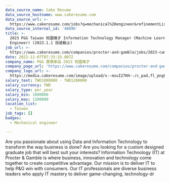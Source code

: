 ```yaml
---
data_source_name: Cake Resume
data_source_hostname: www.cakeresume.com
data_source_url: >-
  https://www.cakeresume.com/jobs?q=mechanical%20engineer&refinementList%5Blang_name%5D%5B0%5D=English&refinementList%5Bsalary_type%5D=per_year&range%5Bsalary_range%5D%5Bmin%5D=1000000&page=3
data_source_internal_id: '48896'
title: >-
  2023 P&G Taiwan 校園徵才 Information Technology Manager (Machine Learning
  Engineer) (2023.1.1 投遞截止)
job_url: >-
  https://www.cakeresume.com/companies/procter-and-gamble/jobs/2023-campus-recruitment-information-technology-manager
date: 2022-11-07T07:33:33.807Z
company_name: P&G 寶僑家品 2023 校園徵才
company_page_url: 'https://www.cakeresume.com/companies/procter-and-gamble'
company_logo_url: >-
  https://media.cakeresume.com/image/upload/s--msuI27KH--/c_pad,fl_png8,h_200,w_200/v1668158726/xmgvv3l7udaa4llo682s.png
salary_text: TWD1000000 - TWD1200000
salary_currency: TWD
salary_type: per_year
salary_min: 1000000
salary_max: 1200000
location_list:
  - Taiwan
job_tags: []
badges:
  - Mechanical engineer

---
```


Are you passionate about using Data and Information Technology to transform the way business is done? Are you looking for a custom designed graduate job that will best suit your interests? Information Technology (IT) at Procter & Gamble is where business, innovation and technology come together to create competitive advantage. Our mission is to deliver IT to help P&G win with consumers. Our IT professionals are diverse business leaders who apply IT mastery to deliver game-changing, technology-dr
